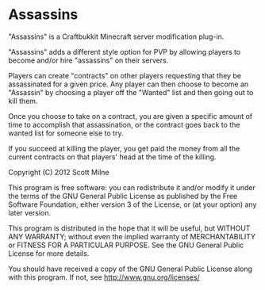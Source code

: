 Assassins
=========

"Assassins" is a Craftbukkit Minecraft server modification plug-in.

"Assassins" adds a different style option for PVP by allowing players to become and/or hire "assassins" on their servers.

Players can create "contracts" on other players requesting that 
they be assassinated for a given price. Any player can then choose to become an "Assassin" by choosing a player off 
the "Wanted" list and then going out to kill them.

Once you choose to take on a contract, you are given a specific amount of time to accomplish that assassination, or 
the contract goes back to the wanted list for someone else to try.

If you succeed at killing the player, you get paid the money from all the current contracts on that players' head at 
the time of the killing. 


Copyright (C) 2012 Scott Milne

This program is free software: you can redistribute it and/or modify it under the terms of the GNU General Public License as published by the Free Software Foundation, either version 3 of the License, or (at your option) any later version.

This program is distributed in the hope that it will be useful, but WITHOUT ANY WARRANTY; without even the implied warranty of MERCHANTABILITY or FITNESS FOR A PARTICULAR PURPOSE. See the GNU General Public License for more details.

You should have received a copy of the GNU General Public License along with this program. If not, see http://www.gnu.org/licenses/
